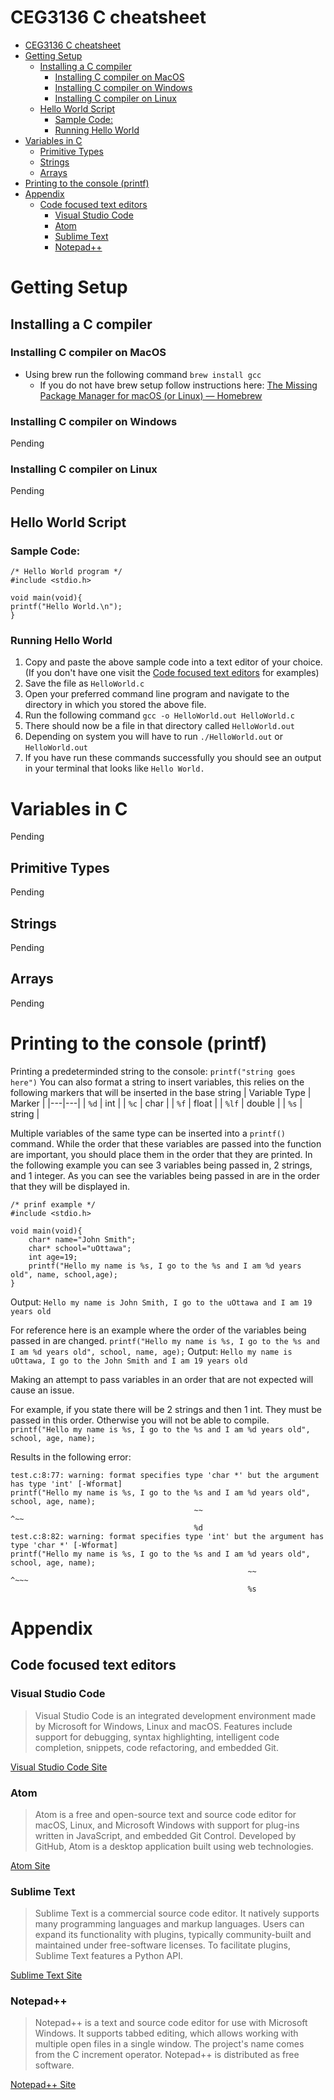 # CEG3136 C cheatsheet
- [CEG3136 C cheatsheet](#ceg3136-c-cheatsheet)
- [Getting Setup](#getting-setup)
  - [Installing a C compiler](#installing-a-c-compiler)
    - [Installing C compiler on MacOS](#installing-c-compiler-on-macos)
    - [Installing C compiler on Windows](#installing-c-compiler-on-windows)
    - [Installing C compiler on Linux](#installing-c-compiler-on-linux)
  - [Hello World Script](#hello-world-script)
    - [Sample Code:](#sample-code)
    - [Running Hello World](#running-hello-world)
- [Variables in C](#variables-in-c)
  - [Primitive Types](#primitive-types)
  - [Strings](#strings)
  - [Arrays](#arrays)
- [Printing to the console (printf)](#printing-to-the-console-printf)
- [Appendix](#appendix)
  - [Code focused text editors](#code-focused-text-editors)
    - [Visual Studio Code](#visual-studio-code)
    - [Atom](#atom)
    - [Sublime Text](#sublime-text)
    - [Notepad++](#notepad)

# Getting Setup
## Installing a C compiler 
### Installing C compiler on MacOS
* Using brew run the following command `brew install gcc`
	* If you do not have brew setup follow instructions here: [The Missing Package Manager for macOS (or Linux) — Homebrew](https://brew.sh/)
### Installing C compiler on Windows 
Pending
### Installing C compiler on Linux
Pending

## Hello World Script
### Sample Code:
```
/* Hello World program */
#include <stdio.h>

void main(void){
printf("Hello World.\n");
}
```
### Running Hello World
1. Copy and paste the above sample code into a text editor of your choice. (If you don't have one visit the [Code focused text editors](#some-code-focused-text-editors) for examples) 
2. Save the file as `HelloWorld.c`
3. Open your preferred command line program and navigate to the directory in which you stored the above file.
4. Run the following command `gcc -o HelloWorld.out HelloWorld.c`
5. There should now be a file in that directory called `HelloWorld.out`
6. Depending on system you will have to run `./HelloWorld.out` or `HelloWorld.out`
7. If you have run these commands successfully you should see an output in your terminal that looks like `Hello World.`

# Variables in C
Pending
## Primitive Types
Pending
## Strings
Pending
## Arrays
Pending

# Printing to the console (printf)
Printing a predeterminded string to the console:
`printf("string goes here")`
You can also format a string to insert variables, this relies on the following markers that will be inserted in the base string
|  Variable Type  |  Marker  |
|---|---|
| `%d`  |  int |
| `%c`  | char  |
| `%f`  |  float |
| `%lf`  |  double |
| `%s`  |  string |

Multiple variables of the same type can be inserted into a `printf()` command. While the order that these variables are passed into the function are important, you should place them in the order that they are printed.
In the following example you can see 3 variables being passed in, 2 strings, and 1 integer. As you can see the variables being passed in are in the order that they will be displayed in. 
```
/* prinf example */
#include <stdio.h>

void main(void){
    char* name="John Smith";
    char* school="uOttawa";
    int age=19;
    printf("Hello my name is %s, I go to the %s and I am %d years old", name, school,age);
}
``` 
Output:
```Hello my name is John Smith, I go to the uOttawa and I am 19 years old```

For reference here is an example where the order of the variables being passed in are changed. 
`printf("Hello my name is %s, I go to the %s and I am %d years old", school, name, age);`
Output:
`Hello my name is uOttawa, I go to the John Smith and I am 19 years old`

Making an attempt to pass variables in an order that are not expected will cause an issue.

For example, if you state there will be 2 strings and then 1 int. They must be passed in this order.
Otherwise you will not be able to compile. 
`printf("Hello my name is %s, I go to the %s and I am %d years old", school, age, name);`

Results in the following error:
```
test.c:8:77: warning: format specifies type 'char *' but the argument has type 'int' [-Wformat]
printf("Hello my name is %s, I go to the %s and I am %d years old", school, age, name);
                                         ~~                                 ^~~
                                         %d
test.c:8:82: warning: format specifies type 'int' but the argument has type 'char *' [-Wformat]
printf("Hello my name is %s, I go to the %s and I am %d years old", school, age, name);
                                                     ~~                          ^~~~
                                                     %s
```


# Appendix 
## Code focused text editors 
### Visual Studio Code
>Visual Studio Code is an integrated development environment made by Microsoft for Windows, Linux and macOS. Features include support for debugging, syntax highlighting, intelligent code completion, snippets, code refactoring, and embedded Git.

[Visual Studio Code Site](https://code.visualstudio.com/)
### Atom
>Atom is a free and open-source text and source code editor for macOS, Linux, and Microsoft Windows with support for plug-ins written in JavaScript, and embedded Git Control. Developed by GitHub, Atom is a desktop application built using web technologies.

[Atom Site](https://atom.io/)
### Sublime Text
>Sublime Text is a commercial source code editor. It natively supports many programming languages and markup languages. Users can expand its functionality with plugins, typically community-built and maintained under free-software licenses. To facilitate plugins, Sublime Text features a Python API.

[Sublime Text Site](https://www.sublimetext.com/)
### Notepad++
>Notepad++ is a text and source code editor for use with Microsoft Windows. It supports tabbed editing, which allows working with multiple open files in a single window. The project's name comes from the C increment operator. Notepad++ is distributed as free software.

[Notepad++ Site](https://notepad-plus-plus.org/)

